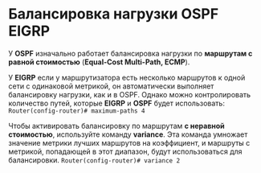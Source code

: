 # Балансировка нагрузки OSPF EIGRP

У **OSPF** изначально работает балансировка нагрузки по **маршрутам с равной стоимостью** (**Equal-Cost Multi-Path, ECMP**). 

У **EIGRP** если у маршрутизатора есть несколько маршрутов к одной сети с одинаковой метрикой, он автоматически выполняет балансировку нагрузки, как и в OSPF. Однако можно контролировать количество путей, которые **EIGRP** и **OSPF** будет использовать:
`Router(config-router)# maximum-paths 4`

Чтобы активировать балансировку по маршрутам **с неравной стоимостью**, используйте команду **variance**. Эта команда умножает значение метрики лучших маршрутов на коэффициент, и маршруты с метрикой, попадающей в этот диапазон, будут использоваться для балансировки.
`Router(config-router)# variance 2`

